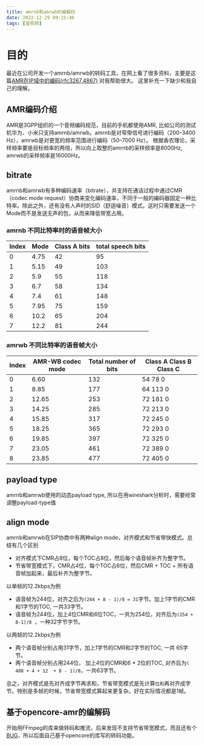 ```yaml
---
title: amrnb和amrwb的编解码
date: 2022-12-29 09:15:46
tags: [音视频]
---
```


# 目的
最近在公司开发一个amrnb/amrwb的转码工具，在网上看了很多资料，主要是这篇[AMR在IP域中的编码(rfc3267,4867)](https://blog.csdn.net/runningya/article/details/6227384) 对我帮助很大。 这里补充一下缺少和我自己的理解。

## AMR编码介绍
AMR是3GPP组织的一个音频编码规范，目前的手机都使用AMR, 比如公司的测试机华为、小米只支持amrnb/amrwb。amrnb是对窄带信号进行编码（200–3400 Hz），amrwb是对更宽的频率范围进行编码（50–7000 Hz）。 
根据香农理论，采样频率要是目标频率的两倍，所以向上取整的amrnb的采样频率是8000Hz, amrwb的采样频率是16000Hz。

## bitrate
amrnb和amrwb有多种编码速率（bitrate），并支持在通话过程中通过CMR（codec mode request）协商来变化编码速率，不同于一般的编码器固定一种比特率。除此之外，还有没有人声时的SID（舒适噪音）模式。这时只需要发送一个Mode而不是发送无声的包，从而来降低带宽占用。

### amrnb 不同比特率时的语音帧大小
Index  | Mode  |     Class A bits |   total speech bits
--- | --- | --- | --- 
0   |  4.75 | 42  |       95
1   |  5.15  | 49  |   103
2   |  5.9    | 55  |     118
3   |  6.7    | 58  |      134
4   |  7.4    | 61    |    148
5   |  7.95  | 75   |     159
6   |  10.2  | 65   |     204
7   |  12.2  | 81   |     244

### amrwb 不同比特率的语音帧大小
Index | AMR-WB codec mode | Total number of bits | Class A Class B Class C
  --- | --- | --- | --- 
0 | 6.60 | 132 | 54 78 0
1 | 8.85 | 177 | 64 113 0
2 | 12.65 |253 | 72 181 0
3 | 14.25 |285 | 72 213 0
4 | 15.85 |317 | 72 245 0
5 | 18.25 |365 | 72 293 0
6 | 19.85 |397 | 72 325 0
7 | 23.05 |461 | 72 389 0
8 | 23.85 |477 |72 405 0 

## payload type
amrnb和amrwb使用的动态payload type, 所以在用wireshark分析时，需要经常调整payload-type值

## align mode
amrnb和amrwb在SIP协商中有两种align mode，对齐模式和节省带快模式。总结有几个区别
*  对齐模式下CMR占8位，每个TOC占8位，然后每个语音帧补齐为整字节。
*  节省带宽模式下，CMR占4位，每个TOC占6位，然后CMR + TOC + 所有语音帧加起来，最后补齐为整字节。

以单帧的12.2kbps为例
* 语音帧为244位，对齐之后为`(244 + 8 - 1)/8 = 31`字节。加上1字节的CMR和1字节的TOC, 一共33字节。
* 语音帧为244位，加上4位CMR和6位TOC，一共为254位，对齐后为`(254 + 8-1)/8 `，一种32字节字节。

以两帧的12.2kbps为例
* 两个语音帧分别占用31字节，加上1字节的CMR和2字节的TOC, 一共 65字节。
* 两个语音帧分别占用244位， 加上4位的CMR和6 * 2位的TOC, 对齐后为`( 488 + 4 + 12  + 8 - 1)/8`，一共63字节。

总之，对齐模式是先对齐成字节再求和，节省带宽模式是先计算`位和`再对齐成字节。特别是多帧的时候，节省带宽模式算起来更复杂。好在实际情况都是1帧。

##  基于opencore-amr的编解码
开始用FFmpeg的库来做转码和推流，后来发现不支持节省带宽模式，而且还有个[BUG](https://trac.ffmpeg.org/ticket/9891)，所以后面自己基于opencore的库写的转码功能。

